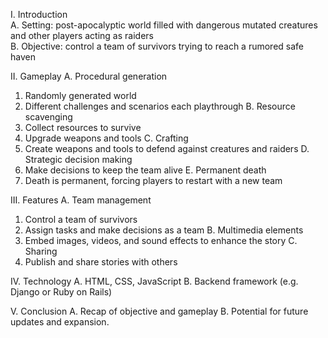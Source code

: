 I. Introduction <br>
A. Setting: post-apocalyptic world filled with dangerous mutated creatures and other players acting as raiders <br>
B. Objective: control a team of survivors trying to reach a rumored safe haven <br>

II. Gameplay
A. Procedural generation
1. Randomly generated world
2. Different challenges and scenarios each playthrough
B. Resource scavenging
1. Collect resources to survive
2. Upgrade weapons and tools
C. Crafting
1. Create weapons and tools to defend against creatures and raiders
D. Strategic decision making
1. Make decisions to keep the team alive
E. Permanent death
1. Death is permanent, forcing players to restart with a new team

III. Features
A. Team management
1. Control a team of survivors
2. Assign tasks and make decisions as a team
B. Multimedia elements
1. Embed images, videos, and sound effects to enhance the story
C. Sharing
1. Publish and share stories with others

IV. Technology
A. HTML, CSS, JavaScript
B. Backend framework (e.g. Django or Ruby on Rails)

V. Conclusion
A. Recap of objective and gameplay
B. Potential for future updates and expansion.
